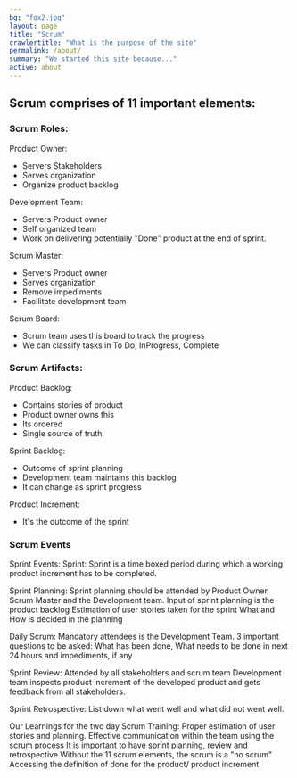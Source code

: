 ```yaml
---
bg: "fox2.jpg"
layout: page
title: "Scrum"
crawlertitle: "What is the purpose of the site"
permalink: /about/
summary: "We started this site because..."
active: about
---
```


## Scrum comprises of 11 important elements:

### Scrum Roles:

Product Owner:
- Servers Stakeholders
- Serves organization
- Organize product backlog

Development Team:
- Servers Product owner
- Self organized team
- Work on delivering potentially "Done" product at the end of sprint. 

Scrum Master:
- Servers Product owner
- Serves organization
- Remove impediments
- Facilitate development team

Scrum Board:
- Scrum team uses this board to track the progress
- We can classify tasks in To Do, InProgress, Complete

### Scrum Artifacts:

Product Backlog:
- Contains stories of product
- Product owner owns this
- Its ordered
- Single source of truth
  
Sprint Backlog:
- Outcome of sprint planning
- Development team maintains this backlog
- It can change as sprint progress


Product Increment:
- It's the outcome of the sprint                               

### Scrum Events

Sprint Events:
Sprint: Sprint is a time boxed period during which a working product increment has to be completed.

Sprint Planning:
Sprint planning should be attended by Product Owner, Scrum Master and the Development team.
Input of sprint planning is the product backlog
Estimation of user stories taken for the sprint
What and How is decided in the planning


Daily Scrum:
Mandatory attendees is the Development Team.
3 important questions to be asked: What has been done, What needs to be done in next 24 hours and impediments, if any

Sprint Review:
Attended by all stakeholders and scrum team
Development team inspects product increment of the developed product and gets feedback from all stakeholders.

Sprint Retrospective:
List down what went well and what did not went well.


Our Learnings for the two day Scrum Training:
Proper estimation of user stories and planning.
Effective communication within the team using the scrum process
It is important to have sprint planning, review and retrospective
Without the 11 scrum elements, the scrum is a "no scrum"
Accessing the definition of done for the product/ product increment
